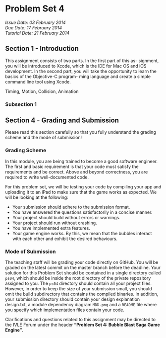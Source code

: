 Problem Set 4
==

*Issue Date: 03 February 2014  
Due Date: 17 February 2014  
Tutorial Date: 21 February 2014*

Section 1 - Introduction
--
This assignment consists of two parts. In the first part of this as- signment, you will be introduced to Xcode, which is the IDE for Mac OS and iOS development. In the second part, you will take the opportunity to learn the basics of the Objective-C program- ming language and create a simple command line tool using Xcode.

Timing, Motion, Collision, Animation

### Subsection 1 ###

Section 4 - Grading and Submission
--
Please read this section carefully so that you fully understand the grading scheme and the mode of submission!

### Grading Scheme ###

In this module, you are being trained to become a good software engineer. The first and basic requirement is that your code must satisfy the requirements and be correct. Above and beyond correctness, you are required to write well-documented code.

For this problem set, we will be testing your code by compiling your app and uploading it to an iPad to make sure that the game works as expected. We will be looking at the following:

- Your submission should adhere to the submission format.
- You have answered the questions satisfactorily in a concise manner.
- Your project should build without errors or warnings.
- Your project should run without crashing.
- You have implemented extra features.
- Your game engine works. By this, we mean that the bubbles interact with each other and exhibit the desired behaviours.

### Mode of Submission ###

The teaching staff will be grading your code directly on GitHub. You will be graded on the latest commit on the master branch before the deadline. Your solution for this Problem Set should be contained in a single directory called `ps04`, which should be inside the root directory of the private repository
assigned to you. The `ps04` directory should contain all your project files. However, in order to keep the size of your submission small, you should omit the build subdirectory that contains the compiled binaries. In addition, your submission directory should contain your design explanation design.txt, a module dependency diagram `MDD.png` and a `README` file where you specify which implementation files contain your code.

Clarifications and questions related to this assignment may be directed to the IVLE Forum under the header **“Problem Set 4: Bubble Blast Saga Game Engine”**.